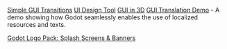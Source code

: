[Simple GUI Transitions](https://godotengine.org/asset-library/asset/2134)
[UI Design Tool](https://godotengine.org/asset-library/asset/717)
[GUI in 3D](https://github.com/godotengine/godot-demo-projects/tree/3.5-9e68af3/viewport/gui_in_3d)
[GUI Translation Demo](https://godotengine.org/asset-library/asset/134) - A demo showing how Godot seamlessly enables the use of localized resources and texts.


[Godot Logo Pack: Splash Screens & Banners](https://zacksly.itch.io/godot-logo-pack)